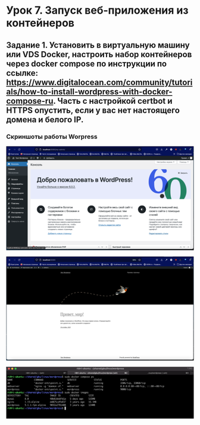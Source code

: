 # Урок 7. Запуск веб-приложения из контейнеров

    
##   Задание 1. Установить в виртуальную машину или VDS Docker, настроить набор контейнеров через docker compose по инструкции по ссылке: https://www.digitalocean.com/community/tutorials/how-to-install-wordpress-with-docker-compose-ru. Часть с настройкой certbot и HTTPS опустить, если у вас нет настоящего домена и белого IP.

### Скриншоты работы Worpress

![alt Начальнвя страница](Screenshot_1.png)  

![alt Начальнвя страница](Screenshot_2.png)  

![alt Начальнвя страница](Screenshot_3.png)  